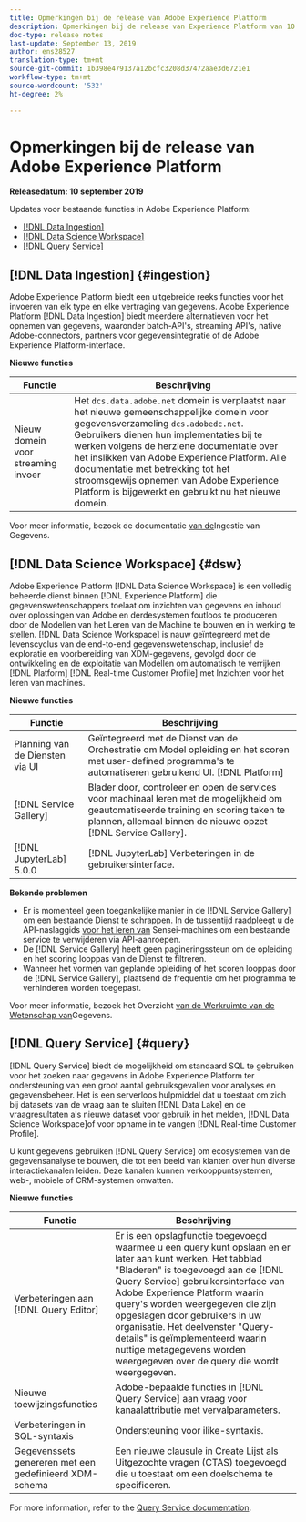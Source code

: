 ```yaml
---
title: Opmerkingen bij de release van Adobe Experience Platform
description: Opmerkingen bij de release van Experience Platform van 10 september 2019
doc-type: release notes
last-update: September 13, 2019
author: ens28527
translation-type: tm+mt
source-git-commit: 1b398e479137a12bcfc3208d37472aae3d6721e1
workflow-type: tm+mt
source-wordcount: '532'
ht-degree: 2%

---
```



# Opmerkingen bij de release van Adobe Experience Platform

**Releasedatum: 10 september 2019**

Updates voor bestaande functies in Adobe Experience Platform:

* [[!DNL Data Ingestion]](#ingestion)
* [[!DNL Data Science Workspace]](#dsw)
* [[!DNL Query Service]](#query)

## [!DNL Data Ingestion] {#ingestion}

Adobe Experience Platform biedt een uitgebreide reeks functies voor het invoeren van elk type en elke vertraging van gegevens. Adobe Experience Platform [!DNL Data Ingestion] biedt meerdere alternatieven voor het opnemen van gegevens, waaronder batch-API&#39;s, streaming API&#39;s, native Adobe-connectors, partners voor gegevensintegratie of de Adobe Experience Platform-interface.

**Nieuwe functies**

| Functie | Beschrijving |
| ----------- | ---------- |
| Nieuw domein voor streaming invoer | Het `dcs.data.adobe.net` domein is verplaatst naar het nieuwe gemeenschappelijke domein voor gegevensverzameling `dcs.adobedc.net`. Gebruikers dienen hun implementaties bij te werken volgens de herziene documentatie over het inslikken van Adobe Experience Platform. Alle documentatie met betrekking tot het stroomsgewijs opnemen van Adobe Experience Platform is bijgewerkt en gebruikt nu het nieuwe domein. |

Voor meer informatie, bezoek de documentatie [van de](../../ingestion/home.md)Ingestie van Gegevens.

## [!DNL Data Science Workspace] {#dsw}

Adobe Experience Platform [!DNL Data Science Workspace] is een volledig beheerde dienst binnen [!DNL Experience Platform] die gegevenswetenschappers toelaat om inzichten van gegevens en inhoud over oplossingen van Adobe en derdesystemen foutloos te produceren door de Modellen van het Leren van de Machine te bouwen en in werking te stellen. [!DNL Data Science Workspace] is nauw geïntegreerd met de levenscyclus van de end-to-end gegevenswetenschap, inclusief de exploratie en voorbereiding van XDM-gegevens, gevolgd door de ontwikkeling en de exploitatie van Modellen om automatisch te verrijken [!DNL Platform] [!DNL Real-time Customer Profile] met Inzichten voor het leren van machines.

**Nieuwe functies**

| Functie | Beschrijving |
| -----------| ---------- |
| Planning van de Diensten via UI | Geïntegreerd met de Dienst van de Orchestratie om Model opleiding en het scoren met user-defined programma&#39;s te automatiseren gebruikend UI. [!DNL Platform] |
| [!DNL Service Gallery] | Blader door, controleer en open de services voor machinaal leren met de mogelijkheid om geautomatiseerde training en scoring taken te plannen, allemaal binnen de nieuwe opzet [!DNL Service Gallery]. |
| [!DNL JupyterLab] 5.0.0 | [!DNL JupyterLab] Verbeteringen in de gebruikersinterface. |

**Bekende problemen**

* Er is momenteel geen toegankelijke manier in de [!DNL Service Gallery] om een bestaande Dienst te schrappen. In de tussentijd raadpleegt u de API-naslaggids [voor het leren van](https://www.adobe.io/apis/experienceplatform/home/api-reference.html#!acpdr/swagger-specs/sensei-ml-api.yaml) Sensei-machines om een bestaande service te verwijderen via API-aanroepen.
* De [!DNL Service Gallery] heeft geen pagineringssteun om de opleiding en het scoring looppas van de Dienst te filtreren.
* Wanneer het vormen van geplande opleiding of het scoren looppas door de [!DNL Service Gallery], plaatsend de frequentie om het programma te verhinderen worden toegepast.

Voor meer informatie, bezoek het Overzicht [van de Werkruimte van de Wetenschap van](../../data-science-workspace/home.md)Gegevens.

## [!DNL Query Service] {#query}

[!DNL Query Service] biedt de mogelijkheid om standaard SQL te gebruiken voor het zoeken naar gegevens in Adobe Experience Platform ter ondersteuning van een groot aantal gebruiksgevallen voor analyses en gegevensbeheer. Het is een serverloos hulpmiddel dat u toestaat om zich bij datasets van de vraag aan te sluiten [!DNL Data Lake] en de vraagresultaten als nieuwe dataset voor gebruik in het melden, [!DNL Data Science Workspace]of voor opname in te vangen [!DNL Real-time Customer Profile].

U kunt gegevens gebruiken [!DNL Query Service] om ecosystemen van de gegevensanalyse te bouwen, die tot een beeld van klanten over hun diverse interactiekanalen leiden. Deze kanalen kunnen verkooppuntsystemen, web-, mobiele of CRM-systemen omvatten.

**Nieuwe functies**

| Functie | Beschrijving |
| -----------| ---------- |
| Verbeteringen aan [!DNL Query Editor] | Er is een opslagfunctie toegevoegd waarmee u een query kunt opslaan en er later aan kunt werken. Het tabblad &quot;Bladeren&quot; is toegevoegd aan de [!DNL Query Service] gebruikersinterface van Adobe Experience Platform waarin query&#39;s worden weergegeven die zijn opgeslagen door gebruikers in uw organisatie. Het deelvenster &quot;Query-details&quot; is geïmplementeerd waarin nuttige metagegevens worden weergegeven over de query die wordt weergegeven. |
| Nieuwe toewijzingsfuncties | Adobe-bepaalde functies in [!DNL Query Service] aan vraag voor kanaalattributie met vervalparameters. |
| Verbeteringen in SQL-syntaxis | Ondersteuning voor ilike-syntaxis. |
| Gegevenssets genereren met een gedefinieerd XDM-schema | Een nieuwe clausule in Create Lijst als Uitgezochte vragen (CTAS) toegevoegd die u toestaat om een doelschema te specificeren. |

For more information, refer to the [Query Service documentation](../../query-service/home.md).
